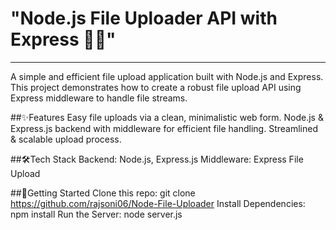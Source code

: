 # "Node.js File Uploader API with Express 📁🚀"
---
A simple and efficient file upload application built with Node.js and Express. This project demonstrates how to create a robust file upload API using Express middleware to handle file streams.

##✨Features
Easy file uploads via a clean, minimalistic web form.
Node.js & Express.js backend with middleware for efficient file handling.
Streamlined & scalable upload process.

##🛠️Tech Stack
Backend: Node.js, Express.js
Middleware: Express File Upload

##🚀Getting Started
Clone this repo: git clone https://github.com/rajsoni06/Node-File-Uploader
Install Dependencies: npm install
Run the Server: node server.js
